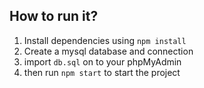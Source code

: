 ## How to run it?

1) Install dependencies using ``npm install``   
2) Create a mysql database and connection
3) import ``db.sql`` on to your phpMyAdmin
4) then run ``npm start`` to start the project
